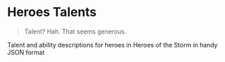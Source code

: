 # Heroes Talents

> Talent? Hah. That seems generous.

Talent and ability descriptions for heroes in Heroes of the Storm in handy JSON format
